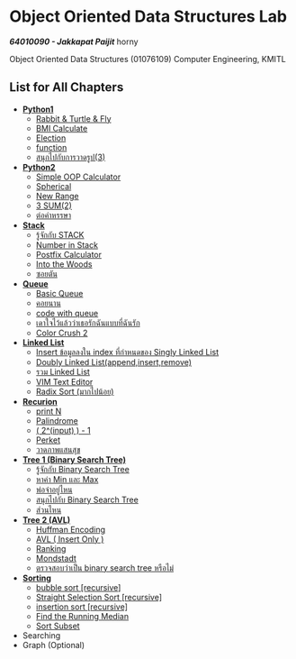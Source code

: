 # Object Oriented Data Structures Lab

***64010090 - Jakkapat Paijit*** horny

Object Oriented Data Structures (01076109) Computer Engineering, KMITL<br>

## List for All Chapters
+ <b><a href="https://github.com/Bourbxn/oods-lab/tree/main/chapter-01">Python1</a></b>
  - <a href="https://github.com/Bourbxn/oods-lab/blob/main/chapter-01/item_1.py">Rabbit & Turtle & Fly</a>
  - <a href="https://github.com/Bourbxn/oods-lab/blob/main/chapter-01/item_2.py">BMI Calculate</a>
  - <a href="https://github.com/Bourbxn/oods-lab/blob/main/chapter-01/item_3.py">Election</a>
  - <a href="https://github.com/Bourbxn/oods-lab/blob/main/chapter-01/item_4.py">function</a>
  - <a href="https://github.com/Bourbxn/oods-lab/blob/main/chapter-01/item_5.py">สนุกไปกับการวาดรูป(3)</a>
+ <b><a href="https://github.com/Bourbxn/oods-lab/tree/main/chapter-02">Python2</a></b>
  - <a href="https://github.com/Bourbxn/oods-lab/blob/main/chapter-02/item_1.py">Simple OOP Calculator</a>
  - <a href="https://github.com/Bourbxn/oods-lab/blob/main/chapter-02/item_2.py">Spherical</a>
  - <a href="https://github.com/Bourbxn/oods-lab/blob/main/chapter-02/item_3.py">New Range</a>
  - <a href="https://github.com/Bourbxn/oods-lab/blob/main/chapter-02/item_4.py">3 SUM(2)</a>
  - <a href="https://github.com/Bourbxn/oods-lab/blob/main/chapter-02/item_5.py">ต่อคำหรรษา</a>
+ <b><a href="https://github.com/Bourbxn/oods-lab/tree/main/chapter-03">Stack</a></b>
  - <a href="https://github.com/Bourbxn/oods-lab/blob/main/chapter-03/item_1.py">รู้จักกับ STACK</a>
  - <a href="https://github.com/Bourbxn/oods-lab/blob/main/chapter-03/item_2.py">Number in Stack</a>
  - <a href="https://github.com/Bourbxn/oods-lab/blob/main/chapter-03/item_3.py">Postfix Calculator</a>
  - <a href="https://github.com/Bourbxn/oods-lab/blob/main/chapter-03/item_4.py">Into the Woods</a>
  - <a href="https://github.com/Bourbxn/oods-lab/blob/main/chapter-03/item_5.py">ซอยตัน</a>
+ <b><a href="https://github.com/Bourbxn/oods-lab/tree/main/chapter-04">Queue</a></b>
  - <a href="https://github.com/Bourbxn/oods-lab/blob/main/chapter-04/item_1.py">Basic Queue</a>
  - <a href="https://github.com/Bourbxn/oods-lab/blob/main/chapter-04/item_2.py">คอยนาน</a>
  - <a href="https://github.com/Bourbxn/oods-lab/blob/main/chapter-04/item_3.py">code with queue</a>
  - <a href="https://github.com/Bourbxn/oods-lab/blob/main/chapter-04/item_4.py">เดาใจไว้แล้วว่าเธอรักฉันแบบที่ฉันรัก</a>
  - <a href="https://github.com/Bourbxn/oods-lab/blob/main/chapter-04/item_5.py">Color Crush 2</a>
+ <b><a href="https://github.com/Bourbxn/oods-lab/tree/main/chapter-05">Linked List</a></b>
  - <a href="https://github.com/Bourbxn/oods-lab/blob/main/chapter-05/item_1.py">Insert ข้อมูลลงใน index ที่กำหนดของ Singly Linked List</a>
  - <a href="https://github.com/Bourbxn/oods-lab/blob/main/chapter-05/item_2.py">Doubly Linked List(append,insert,remove)</a>
  - <a href="https://github.com/Bourbxn/oods-lab/blob/main/chapter-05/item_3.py">รวม Linked List</a>
  - <a href="https://github.com/Bourbxn/oods-lab/blob/main/chapter-05/item_4.py">VIM Text Editor</a>
  - <a href="https://github.com/Bourbxn/oods-lab/blob/main/chapter-05/item_5.py">Radix Sort (มากไปน้อย)</a>
+ <b><a href="https://github.com/Bourbxn/oods-lab/tree/main/chapter-06">Recurion</a></b>
  - <a href="https://github.com/Bourbxn/oods-lab/blob/main/chapter-06/item_1.py">print N</a>
  - <a href="https://github.com/Bourbxn/oods-lab/blob/main/chapter-06/item_2.py">Palindrome</a>
  - <a href="https://github.com/Bourbxn/oods-lab/blob/main/chapter-06/item_3.py">( 2^(input) ) - 1</a>
  - <a href="https://github.com/Bourbxn/oods-lab/blob/main/chapter-06/item_4.py">Perket</a>
  - <a href="https://github.com/Bourbxn/oods-lab/blob/main/chapter-06/item_5.py">วาดภาพแสนสุข</a>
+ <b><a href="https://github.com/Bourbxn/oods-lab/tree/main/chapter-07">Tree 1 (Binary Search Tree)</a></b>
  - <a href="https://github.com/Bourbxn/oods-lab/tree/main/chapter-07/item_1.py">รู้จักกับ Binary Search Tree</a>
  - <a href="https://github.com/Bourbxn/oods-lab/tree/main/chapter-07/item_2.py">หาค่า Min และ Max</a>
  - <a href="https://github.com/Bourbxn/oods-lab/tree/main/chapter-07/item_3.py">พ่อจ๋าอยู่ไหน</a>
  - <a href="https://github.com/Bourbxn/oods-lab/tree/main/chapter-07/item_4.py">สนุกไปกับ Binary Search Tree</a>
  - <a href="https://github.com/Bourbxn/oods-lab/tree/main/chapter-07/item_5.py">ส่วนไหน</a>
+ <b><a href="https://github.com/Bourbxn/oods-lab/tree/main/chapter-08">Tree 2 (AVL)</a></b>
  - <a href="https://github.com/Bourbxn/oods-lab/tree/main/chapter-08/item_1.py">Huffman Encoding</a>
  - <a href="https://github.com/Bourbxn/oods-lab/tree/main/chapter-08/item_2.py">AVL ( Insert Only )</a>
  - <a href="https://github.com/Bourbxn/oods-lab/tree/main/chapter-08/item_3.py">Ranking</a>
  - <a href="https://github.com/Bourbxn/oods-lab/tree/main/chapter-08/item_4.py">Mondstadt</a>
  - <a href="https://github.com/Bourbxn/oods-lab/tree/main/chapter-08/item_5.py">ตรวจสอบว่าเป็น binary search tree หรือไม่</a>
+ <b><a href="https://github.com/Bourbxn/oods-lab/tree/main/chapter-09">Sorting</a></b>
  - <a href="https://github.com/Bourbxn/oods-lab/tree/main/chapter-09/item_1.py">bubble sort [recursive]</a>
  - <a href="https://github.com/Bourbxn/oods-lab/tree/main/chapter-09/item_2.py">Straight Selection Sort [recursive]</a>
  - <a href="https://github.com/Bourbxn/oods-lab/tree/main/chapter-09/item_3.py">insertion sort [recursive]</a>
  - <a href="https://github.com/Bourbxn/oods-lab/tree/main/chapter-09/item_4.py">Find the Running Median</a>
  - <a href="https://github.com/Bourbxn/oods-lab/tree/main/chapter-09/item_5.py">Sort Subset</a>
+ Searching
+ Graph (Optional)
